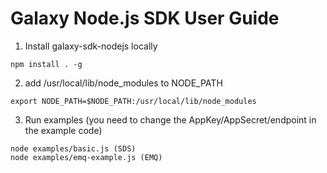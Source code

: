 Galaxy Node.js SDK User Guide
========================
1. Install galaxy-sdk-nodejs locally
```
npm install . -g
```
2. add /usr/local/lib/node_modules to NODE_PATH
```
export NODE_PATH=$NODE_PATH:/usr/local/lib/node_modules
```
3. Run examples (you need to change the AppKey/AppSecret/endpoint in the example code)
```
node examples/basic.js (SDS)
node examples/emq-example.js (EMQ)
```
